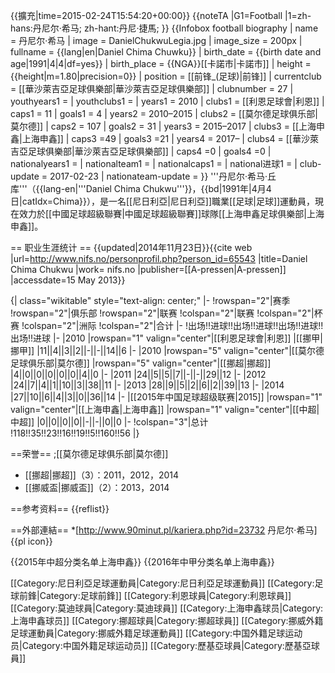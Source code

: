 {{擴充|time=2015-02-24T15:54:20+00:00}}
{{noteTA
|G1=Football
|1=zh-hans:丹尼尔·希马; zh-hant:丹尼·捷馬;
}}
{{Infobox football biography
| name                = 丹尼尔·希马
| image               = DanielChukwuLegia.jpg
| image_size          = 200px
| fullname            = {{lang|en|Daniel Chima Chuwku}}
| birth_date          = {{birth date and age|1991|4|4|df=yes}}
| birth_place         = {{NGA}}[[卡諾市|卡諾市]]
| height              = {{height|m=1.80|precision=0}}
| position            = [[前锋_(足球)|前锋]]
| currentclub         = [[華沙萊吉亞足球俱樂部|華沙萊吉亞足球俱樂部]]
| clubnumber          = 27
| youthyears1 =      | youthclubs1 =
| years1 = 2010          | clubs1 = [[利恩足球會|利恩]]             | caps1 = 11   | goals1 = 4
| years2 = 2010–2015 | clubs2 = [[莫尔德足球俱乐部|莫尔德]]  | caps2 = 107  | goals2 = 31
| years3 = 2015–2017 | clubs3 = [[上海申鑫|上海申鑫]]                      | caps3 =49   | goals3 =21 
| years4 = 2017– | clubs4 = [[華沙萊吉亞足球俱樂部|華沙萊吉亞足球俱樂部]]              | caps4 =0   | goals4 =0 
| nationalyears1 =   | nationalteam1 =   | nationalcaps1 =   | national进球1 =
| club-update = 2017-02-23
| nationateam-update =
}}
'''丹尼尔·希马·丘库'''（{{lang-en|'''Daniel Chima Chukwu'''}}，{{bd|1991年|4月4日|catIdx=Chima}}），是一名[[尼日利亞|尼日利亞]]職業[[足球|足球]]運動員，現在效力於[[中國足球超級聯賽|中國足球超級聯賽]]球隊[[上海申鑫足球俱樂部|上海申鑫]]。

== 职业生涯统计 ==
{{updated|2014年11月23日}}<ref name="nifs">{{cite web |url=http://www.nifs.no/personprofil.php?person_id=65543 |title=Daniel Chima Chukwu |work= nifs.no |publisher=[[A-pressen|A-pressen]] |accessdate=15 May 2013}}</ref>

{| class="wikitable" style="text-align: center;"
|-
!rowspan="2"|赛季
!rowspan="2"|俱乐部
!rowspan="2"|联赛
!colspan="2"|联赛
!colspan="2"|杯赛
!colspan="2"|洲际
!colspan="2"|合计
|-
!出场!!进球!!出场!!进球!!出场!!进球!!出场!!进球
|-
|2010
|rowspan="1" valign="center"|[[利恩足球會|利恩]]
|[[挪甲|挪甲]]
|11||4||3||2||-||-||14||6
|-
|2010
|rowspan="5" valign="center"|[[莫尔德足球俱乐部|莫尔德]]
|rowspan="5" valign="center"|[[挪超|挪超]]
|4||0||0||0||0||0||4||0
|-
|2011
|24||5||5||7||-||-||29||12
|-
|2012
|24||7||4||1||10||3||38||11
|-
|2013
|28||9||5||2||6||2||39||13
|-
|2014
|27||10||6||4||3||0||36||14
|-
|[[2015年中国足球超级联赛|2015]]
|rowspan="1" valign="center"|[[上海申鑫|上海申鑫]]
|rowspan="1" valign="center"|[[中超|中超]]
|0||0||0||0||-||-||0||0
|-
!colspan="3"|总计
!118!!35!!23!!16!!19!!5!!160!!56
|}

==荣誉==
;[[莫尔德足球俱乐部|莫尔德]]
* [[挪超|挪超]]（3）：2011，2012，2014
* [[挪威盃|挪威盃]]（2）：2013，2014

==参考资料==
{{reflist}}

==外部連結==
*[http://www.90minut.pl/kariera.php?id=23732 丹尼尔·希马] {{pl icon}}

{{2015年中超分类名单上海申鑫}}
{{2016年中甲分类名单上海申鑫}}

[[Category:尼日利亞足球運動員|Category:尼日利亞足球運動員]]
[[Category:足球前鋒|Category:足球前鋒]]
[[Category:利恩球員|Category:利恩球員]]
[[Category:莫迪球員|Category:莫迪球員]]
[[Category:上海申鑫球员|Category:上海申鑫球员]]
[[Category:挪超球員|Category:挪超球員]]
[[Category:挪威外籍足球運動員|Category:挪威外籍足球運動員]]
[[Category:中国外籍足球运动员|Category:中国外籍足球运动员]]
[[Category:歷基亞球員|Category:歷基亞球員]]